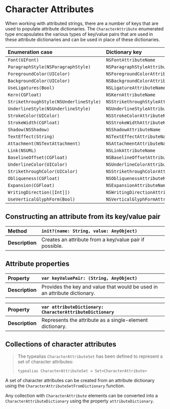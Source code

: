 Character Attributes
====================

When working with attributed strings, there are a number of keys that are used to populate attribute dictionaries.  The `CharacterAttribute` enumerated type encapsulates the various types of key/value pairs that are used in these attribute dictionaries and can be used in place of these dictionaries.


| Enumeration case | Dictionary key |
|:-----------------|:---------------|
| `Font(UIFont)` | `NSFontAttributeName` |
| `ParagraphStyle(NSParagraphStyle)` | `NSParagraphStyleAttributeName` |
| `ForegroundColor(UIColor)` | `NSForegroundColorAttributeName` |
| `BackgroundColor(UIColor)` | `NSBackgroundColorAttributeName` |
| `UseLigatures(Bool)` | `NSLigatureAttributeName` |
| `Kern(CGFloat)` | `NSKernAttributeName` |
| `StrikethroughStyle(NSUnderlineStyle)` | `NSStrikethroughStyleAttributeName` |
| `UnderlineStyle(NSUnderlineStyle)` | `NSUnderlineStyleAttributeName` |
| `StrokeColor(UIColor)` | `NSStrokeColorAttributeName` |
| `StrokeWidth(CGFloat)` | `NSStrokeWidthAttributeName` |
| `Shadow(NSShadow)` | `NSShadowAttributeName` |
| `TextEffect(String)` | `NSTextEffectAttributeName` |
| `Attachment(NSTextAttachment)` | `NSAttachmentAttributeName` |
| `Link(NSURL)` | `NSLinkAttributeName` |
| `BaselineOffset(CGFloat)` | `NSBaselineOffsetAttributeName` |
| `UnderlineColor(UIColor)` | `NSUnderlineColorAttributeName` |
| `StrikethroughColor(UIColor)` | `NSStrikethroughColorAttributeName` |
| `Obliqueness(CGFloat)` | `NSObliquenessAttributeName` |
| `Expansion(CGFloat)` | `NSExpansionAttributeName` |
| `WritingDirection([Int]])` | `NSWritingDirectionAttributeName` |
| `UseVerticalGlyphForm(Bool)` | `NSVerticalGlyphFormAttributeName` |


## Constructing an attribute from its key/value pair

| Method | `init?(name: String, value: AnyObject)` |
|:--|:--|
| **Description** | Creates an attribute from a key/value pair if possible. |


## Attribute properties

| Property | `var keyValuePair: (String, AnyObject)` |
|:--|:--|
| **Description** | Provides the key and value that would be used in an attribute dictionary. |

| Property | `var attributeDictionary: CharacterAttributeDictionary` |
|:--|:--|
| **Description** | Represents the attribute as a single-element dictionary. |


## Collections of character attributes

> The typealias `CharacterAttributeSet` has been defined to represent a set of character attributes:
>
> `typealias CharacterAttributeSet = Set<CharacterAttribute>`

A set of character attributes can be created from an attribute dictionary using the `CharacterAttributeSetFromDictionary` function.

Any collection with `CharacterAttribute` elements can be converted into a `CharacterAttributeDictionary` using the property `attributeDictionary`.
